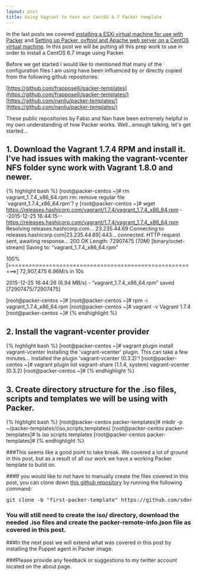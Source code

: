 ```yaml
---
layout: post
title: Using Vagrant to test our CentOS 6.7 Packer template
---
```


In the last posts we covered [installing a ESXi virtual machine for use with Packer](https://sdorsett.github.io/2015/12/23/installing-esxi-virtual-machine-for-packer-depolyment/) and [Setting up Packer, ovftool and Apache web server on a CentOS virtual machine](https://sdorsett.github.io/2015/12/24/installing-packer-and-ovftool-on-centos/). In this post we will be putting all this prep work to use in order to install a CentOS 6.7 image using Packer.

Before we get started I would like to mentioned that many of the configuration files I am using have been influenced by or directly copied from the following github repositories:  

[https://github.com/frapposelli/packer-templates](https://github.com/frapposelli/packer-templates/)  
[https://github.com/nanliu/packer-templates/](https://github.com/nanliu/packer-templates/)  

These public repositories by Fabio and Nan have been extremely helpful in my own understanding of how Packer works.
 Well...enough talking, let's get started...

## 1. Download the Vagrant 1.7.4 RPM and install it. I've had issues with making the vagrant-vcenter NFS folder sync work with Vagrant 1.8.0 and newer.

{% highlight bash %}
[root@packer-centos ~]# rm vagrant_1.7.4_x86_64.rpm
rm: remove regular file `vagrant_1.7.4_x86_64.rpm'? y
[root@packer-centos ~]# wget https://releases.hashicorp.com/vagrant/1.7.4/vagrant_1.7.4_x86_64.rpm
--2015-12-25 16:44:15--  https://releases.hashicorp.com/vagrant/1.7.4/vagrant_1.7.4_x86_64.rpm
Resolving releases.hashicorp.com... 23.235.44.69
Connecting to releases.hashicorp.com|23.235.44.69|:443... connected.
HTTP request sent, awaiting response... 200 OK
Length: 72907475 (70M) [binary/octet-stream]
Saving to: “vagrant_1.7.4_x86_64.rpm”

100%[========================================================>] 72,907,475  6.96M/s   in 10s

2015-12-25 16:44:26 (6.94 MB/s) - “vagrant_1.7.4_x86_64.rpm” saved [72907475/72907475]

[root@packer-centos ~]#
[root@packer-centos ~]# rpm -i vagrant_1.7.4_x86_64.rpm
[root@packer-centos ~]# vagrant -v
Vagrant 1.7.4
[root@packer-centos ~]#
{% endhighlight %}

## 2. Install the vagrant-vcenter provider

{% highlight bash %}
[root@packer-centos ~]# vagrant plugin install vagrant-vcenter
Installing the 'vagrant-vcenter' plugin. This can take a few minutes...
Installed the plugin 'vagrant-vcenter (0.3.2)'!
[root@packer-centos ~]# vagrant plugin list
vagrant-share (1.1.4, system)
vagrant-vcenter (0.3.2)
[root@packer-centos ~]#
{% endhighlight %}

## 3. Create directory structure for the .iso files, scripts and templates we will be using with Packer.

{% highlight bash %}
[root@packer-centos packer-templates]# mkdir -p ~/packer-templates/{iso,scripts,templates}
[root@packer-centos packer-templates]# ls
iso  scripts  templates
[root@packer-centos packer-templates]#
{% endhighlight %}

###This seems like a good point to take break. We covered a lot of ground in this post, but as a result of all our work we have a working Packer template to build on.  

###If you would like to not have to manually create the files covered in this post, you can clone down [this github repository](https://github.com/sdorsett/packer-templates/tree/first-packer-template) by running the following command:

<pre>
git clone -b "first-packer-template" https://github.com/sdorsett/packer-templates.git
</pre>  

### You will still need to create the iso/ directory, download the needed .iso files and create the packer-remote-info.json file as covered in this post.  

###In the next post we will extend what was covered in this post by installing the Puppet agent in Packer image.

###Please provide any feedback or suggestions to my twitter account located on the about page.
